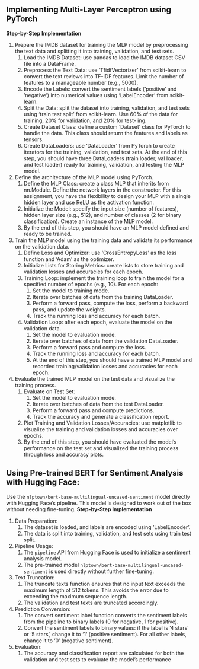 ## Implementing Multi-Layer Perceptron using PyTorch
**Step-by-Step Implementation** 
1. Prepare the IMDB dataset for training the MLP model by preprocessing the text data and splitting it into training, validation, and test sets. 
	1. Load the IMDB Dataset: use pandas to load the IMDB dataset CSV file into a DataFrame.
	2. Preprocess the Text Data: use ‘TfidfVectorizer’ from scikit-learn to convert the text reviews into TF-IDF features. Limit the number of features to a manageable number (e.g., 5000). 
	3. Encode the Labels: convert the sentiment labels (’positive’ and ’negative’) into numerical values using ‘LabelEncoder’ from scikit-learn. 
	4. Split the Data: split the dataset into training, validation, and test sets using ‘train test split’ from scikit-learn. Use 60% of the data for training, 20% for validation, and 20% for test- ing.
	5. Create Dataset Class: define a custom ‘Dataset’ class for PyTorch to handle the data. This class should return the features and labels as tensors.
	6. Create DataLoaders: use ‘DataLoader’ from PyTorch to create iterators for the training, validation, and test sets. At the end of this step, you should have three DataLoaders (train loader, val loader, and test loader) ready for training, validation, and testing the MLP model. 
2. Define the architecture of the MLP model using PyTorch. 
	1. Define the MLP Class: create a class MLP that inherits from nn.Module. Define the network layers in the constructor. For this assignment, you have the flexibility to design your MLP with a single hidden layer and use ReLU as the activation function. 
	2. Initialize the Model: specify the input size (number of features), hidden layer size (e.g., 512), and number of classes (2 for binary classification). Create an instance of the MLP model.
	3. By the end of this step, you should have an MLP model defined and ready to be trained. 
3. Train the MLP model using the training data and validate its performance on the validation data.
	1. Define Loss and Optimizer: use ‘CrossEntropyLoss’ as the loss function and ‘Adam’ as the optimizer.
	2. Initialize Lists for Storing Metrics: create lists to store training and validation losses and accuracies for each epoch.
	3. Training Loop: implement the training loop to train the model for a specified number of epochs (e.g., 10). For each epoch: 
		1. Set the model to training mode.
		2. Iterate over batches of data from the training DataLoader.
		3. Perform a forward pass, compute the loss, perform a backward pass, and update the weights.
		4. Track the running loss and accuracy for each batch. 
	4. Validation Loop: after each epoch, evaluate the model on the validation data.
		1. Set the model to evaluation mode. 
		2. Iterate over batches of data from the validation DataLoader.
		3. Perform a forward pass and compute the loss.
		4. Track the running loss and accuracy for each batch. 
		5. At the end of this step, you should have a trained MLP model and recorded training/validation losses and accuracies for each epoch. 
4. Evaluate the trained MLP model on the test data and visualize the training process. 
	1. Evaluate on Test Set: 
		1. Set the model to evaluation mode.
		2. Iterate over batches of data from the test DataLoader. 
		3. Perform a forward pass and compute predictions. 
		4. Track the accuracy and generate a classification report. 
	2. Plot Training and Validation Losses/Accuracies: use matplotlib to visualize the training and validation losses and accuracies over epochs. 
	3. By the end of this step, you should have evaluated the model’s performance on the test set and visualized the training process through loss and accuracy plots.


## Using Pre-trained BERT for Sentiment Analysis with Hugging Face: 
Use the `nlptown/bert-base-multilingual-uncased-sentiment` model directly with Hugging Face’s pipeline. This model is designed to work out of the box without needing fine-tuning.
**Step-by-Step Implementation** 
1. Data Preparation: 
	1. The dataset is loaded, and labels are encoded using ‘LabelEncoder’. 
	2. The data is split into training, validation, and test sets using train test split. 
2. Pipeline Usage: 
	1. The `pipeline` API from Hugging Face is used to initialize a sentiment analysis model. 
	2. The pre-trained model `nlptown/bert-base-multilingual-uncased-sentiment` is used directly without further fine-tuning. 
3. Text Truncation:
	1. The truncate texts function ensures that no input text exceeds the maximum length of 512 tokens. This avoids the error due to exceeding the maximum sequence length.
	2. The validation and test texts are truncated accordingly. 
4. Prediction Conversion: 
	1. The convert sentiment label function converts the sentiment labels from the pipeline to binary labels (0 for negative, 1 for positive). 
	2. Convert the sentiment labels to binary values: if the label is ’4 stars’ or ’5 stars’, change it to ‘1‘ (positive sentiment). For all other labels, change it to ‘0‘ (negative sentiment). 
5. Evaluation: 
	1. The accuracy and classification report are calculated for both the validation and test sets to evaluate the model’s performance